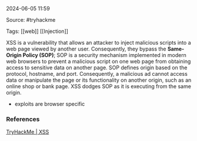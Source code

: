 
2024-06-05 11:59

Source: #tryhackme 

Tags: [[web]] [[Injection]] 

XSS is a vulnerability that allows an attacker to inject malicious scripts into a web page viewed by another user. Consequently, they bypass the **Same-Origin Policy (SOP)**; SOP is a security mechanism implemented in modern web browsers to prevent a malicious script on one web page from obtaining access to sensitive data on another page. SOP defines origin based on the protocol, hostname, and port. Consequently, a malicious ad cannot access data or manipulate the page or its functionality on another origin, such as an online shop or bank page. XSS dodges SOP as it is executing from the same origin.
- exploits are browser specific

### References
[TryHackMe | XSS](https://tryhackme.com/r/room/axss)